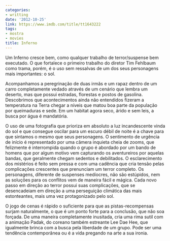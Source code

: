 ```yaml
---
categories:
- writting
date: '2012-10-25'
link: https://www.imdb.com/title/tt1643222
tags:
- mostra
- movies
title: Inferno
---
```


Um Inferno cresce bem, como qualquer trabalho de terror/suspense bem executado. O que fortalece o primeiro trabalho do diretor Tim Fehlbaum como trama, porém, é o uso sem ressalvas de um dos seus personagens mais importantes: o sol.

Acompanhamos a peregrinação de duas irmãs e um rapaz dentro de um carro completamente vedado através de um cenário que lembra um deserto, mas que possui estradas, florestas e postos de gasolina. Descobrimos que acontecimentos ainda não entendidos fizeram a temperatura na Terra chegar a níveis que matou boa parte da população por queimaduras e sede. Em um habitat agora seco, árido e sem leis, a busca por água é mandatória.

O uso de uma fotografia que prioriza em absoluto a luz incandescente vinda do sol e que consegue oscilar para um escuro débil de noite é a chave para que sintamos o mesmo que seus personagens. O sentimento de urgência de início é representado por uma câmera inquieta cheia de zooms, que felizmente é interrompida quando o grupo é abordado por um bando de homens que por algum motivo vem capturando os aventureiros por aquelas bandas, que geralmente chegam sedentos e debilitados. O esclarecimento dos mistérios é feito sem pressa e com uma cadência que cria tensão pelas complicações crescentes que prenunciam um terror completo. Os personagens, diferente de suspenses medíocres, não são estúpidos, nem as soluções para os conflitos vem de maneira fácil e mágica. Cada novo passo em direção ao terror possui suas complicações, que se desencadeiam em direção a uma perseguição climática das mais estonteantes, mais uma vez protagonizado pelo sol.

O jogo de cenas é rápido o suficiente para que as pistas-recompensas surjam naturalmente, o que é um ponto forte para a conclusão, que não soa forçada. De uma maneira completamente inusitada, cria uma rima sutil com a animação Padak, do coreano também estreante Lee Dae Hee, que igualmente brinca com a busca pela liberdade de um grupo. Pode ser uma tendência contemporânea ou é a vida pregando na arte a sua ironia.